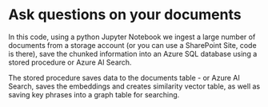 # Ask questions on your documents

In this code, using a python Jupyter Notebook we ingest a large number of documents from a storage account (or you can use a SharePoint Site, code is there), save the chunked information into an Azure SQL database using a stored procedure or Azure AI Search.

The stored procedure saves data to the documents table - or Azure AI Search, saves the embeddings and creates similarity vector table, as well as saving key phrases into a graph table for searching.



